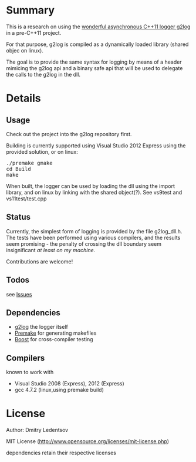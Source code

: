 Summary
=======


This is a research on using the [wonderful asynchronous C++11 logger g2log](http://www.codeproject.com/Articles/288827/g2log-An-efficient-asynchronous-logger-using-Cplus) in a pre-C++11 project.

For that purpose, g2log is compiled as a dynamically loaded library (shared objec on linux).

The goal is to provide the same syntax for logging by means of a header mimicing the g2log api and a binary safe api that will be used to delegate the calls to the g2log in the dll.

Details
=======

Usage
-----

Check out the project into the g2log repository first.

Building is currently supported using Visual Studio 2012 Express using the provided solution, or on linux:
<pre>
./premake gmake
cd Build
make
</pre>

When built, the logger can be used by loading the dll using the import library, and on linux by linking with the shared object(?). See vs9test and vs11test/test.cpp

Status
------

Currently, the simplest form of logging is provided by the file g2log_dll.h. The tests have been performed using various compilers, and the results seem promising - the penalty of crossing the dll boundary seem insignificant _at least on my machine_.

Contributions are welcome!

Todos
-----
see [Issues](https://github.com/d-led/g2log-dll/issues)

Dependencies
------------

 * [g2log](http://www.codeproject.com/Articles/288827/g2log-An-efficient-asynchronous-logger-using-Cplus) the logger itself
 * [Premake](http://industriousone.com/premake) for generating makefiles
 * [Boost](http://www.boost.org/) for cross-compiler testing

Compilers
-------------------

known to work with
 * Visual Studio 2008 (Express), 2012 (Express)
 * gcc 4.7.2 (linux,using premake build)

License
=======

Author: Dmitry Ledentsov

MIT License (http://www.opensource.org/licenses/mit-license.php)

dependencies retain their respective licenses
